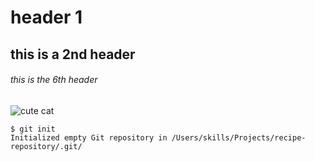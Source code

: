 # header 1
## this is a 2nd header 
###### this is the 6th header 

![cute cat](https://i.pinimg.com/736x/33/32/6d/33326dcddbf15c56d631e374b62338dc.jpg)

```
$ git init
Initialized empty Git repository in /Users/skills/Projects/recipe-repository/.git/
```
